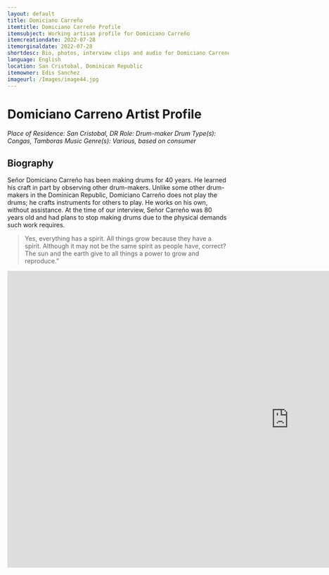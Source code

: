 ```yaml
---
layout: default
title: Domiciano Carreño
itemtitle: Domiciano Carreño Profile
itemsubject: Working artisan profile for Domiciano Carreño
itemcreationdate: 2022-07-28
itemorginaldate: 2022-07-28
shortdesc: Bio, photos, interview clips and audio for Domiciano Carreno
language: English
location: San Cristobal, Dominican Republic
itemowner: Edis Sanchez
imageurl: /Images/image44.jpg
---
```


# Domiciano Carreno Artist Profile
*Place of Residence: San Cristobal, DR*
*Role: Drum-maker*
*Drum Type(s): Congas, Tamboras*
*Music Genre(s): Various, based on consumer*

## Biography
Señor Domiciano Carreño has been making drums for 40 years. He learned his craft in part by observing other drum-makers. Unlike some other drum-makers in the Dominican Republic, Domiciano Carreño does not play the drums; he crafts instruments for others to play. He works on his own, without assistance. At the time of our interview, Señor Carreño was 80 years old and had plans to stop making drums due to the physical demands such work requires.

> Yes, everything has a spirit. All things grow because they have a spirit. 
> Although it may not be the same spirit as people have, correct? The sun and the earth give to all things a power to grow and reproduce.”

<iframe width="1280" height="675" src="https://www.youtube.com/embed/uZOrcH00V3Q" title="domiciano carreno interview excerpt" frameborder="0" allow="accelerometer; autoplay; clipboard-write; encrypted-media; gyroscope; picture-in-picture" allowfullscreen></iframe>


